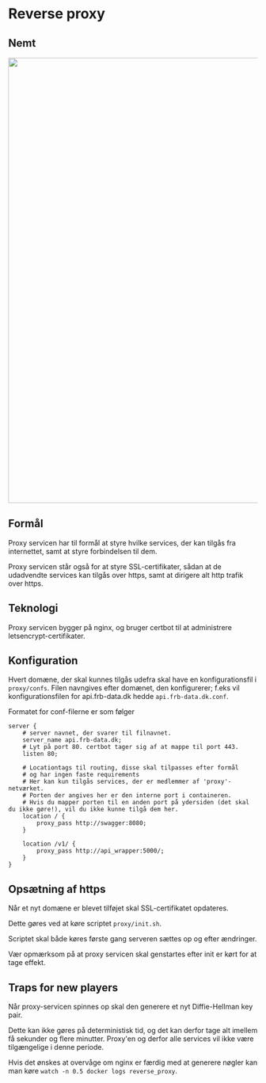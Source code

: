# Reverse proxy

## Nemt

<img src="https://github.com/frederiksberg/prod-app1-deployment/blob/master/figures/ssllabsA+.PNG" width="900px">

## Formål

Proxy servicen har til formål at styre hvilke services, der kan tilgås fra internettet, samt at styre forbindelsen til dem.

Proxy servicen står også for at styre SSL-certifikater, sådan at de udadvendte services kan tilgås over https, samt at dirigere alt http trafik over https.

## Teknologi

Proxy servicen bygger på nginx, og bruger certbot til at administrere letsencrypt-certifikater.

## Konfiguration

Hvert domæne, der skal kunnes tilgås udefra skal have en konfigurationsfil i `proxy/confs`. Filen navngives efter domænet, den konfigurerer; f.eks vil konfigurationsfilen for api.frb-data.dk hedde `api.frb-data.dk.conf`.

Formatet for conf-filerne er som følger

```nginx
server {
    # server navnet, der svarer til filnavnet.
    server_name api.frb-data.dk;
    # Lyt på port 80. certbot tager sig af at mappe til port 443.
    listen 80;

    # Locationtags til routing, disse skal tilpasses efter formål
    # og har ingen faste requirements
    # Her kan kun tilgås services, der er medlemmer af 'proxy'-netværket.
    # Porten der angives her er den interne port i containeren.
    # Hvis du mapper porten til en anden port på ydersiden (det skal du ikke gøre!), vil du ikke kunne tilgå dem her.
    location / {
        proxy_pass http://swagger:8080;
    }

    location /v1/ {
        proxy_pass http://api_wrapper:5000/;
    }
}
```

## Opsætning af https

Når et nyt domæne er blevet tilføjet skal SSL-certifikatet opdateres.

Dette gøres ved at køre scriptet `proxy/init.sh`.

Scriptet skal både køres første gang serveren sættes op og efter ændringer.

Vær opmærksom på at proxy servicen skal genstartes efter init er kørt for at tage effekt.

## Traps for new players

Når proxy-servicen spinnes op skal den generere et nyt Diffie-Hellman key pair.

Dette kan ikke gøres på deterministisk tid, og det kan derfor tage alt imellem få sekunder og flere minutter. Proxy'en og derfor alle services vil ikke være tilgængelige i denne periode.

Hvis det ønskes at overvåge om nginx er færdig med at generere nøgler kan man køre `watch -n 0.5 docker logs reverse_proxy`.
